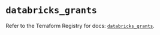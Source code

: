 # `databricks_grants`

Refer to the Terraform Registry for docs: [`databricks_grants`](https://registry.terraform.io/providers/databricks/databricks/1.39.0/docs/resources/grants).
